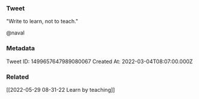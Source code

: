 ### Tweet
"Write to learn, not to teach."

@naval

### Metadata
Tweet ID: 1499657647989080067
Created At: 2022-03-04T08:07:00.000Z

### Related
[[2022-05-29 08-31-22 Learn by teaching]]


